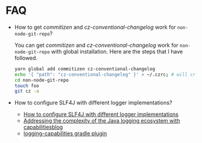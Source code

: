 # FAQ

- How to get _commitizen_ and _cz-conventional-changelog_ work for `non-node-git-repo`?

  You can get _commitizen_ and _cz-conventional-changelog_ work for `non-node-git-repo` with global installation. Here
  are the steps that I have followed.

  ```bash
  yarn global add commitizen cz-conventional-changelog
  echo '{ "path": "cz-conventional-changelog" }' > ~/.czrc; # will create .czrc
  cd non-node-git-repo
  touch foo
  git cz -a
  ```

- How to configure SLF4J with different logger implementations?

    - [How to configure SLF4J with different logger implementations](http://saltnlight5.blogspot.com/2013/08/how-to-configure-slf4j-with-different.html)
    - [Addressing the complexity of the Java logging ecosystem with capabilitiesblog](https://blog.gradle.org/addressing-logging-complexity-capabilities)
    - [logging-capabilities gradle plugin](https://github.com/ljacomet/logging-capabilities)
